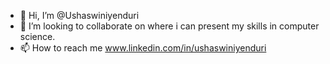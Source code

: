 - 👋 Hi, I’m @Ushaswiniyenduri
- 💞️ I’m looking to collaborate on where i can present my skills in computer science.
- 📫 How to reach me www.linkedin.com/in/ushaswiniyenduri

<!---
Ushaswiniyenduri/Ushaswiniyenduri is a ✨ special ✨ repository because its `README.md` (this file) appears on your GitHub profile.
You can click the Preview link to take a look at your changes.
--->
